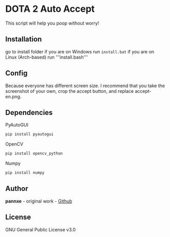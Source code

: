 # DOTA 2 Auto Accept

This script will help you poop without worry!

## Installation

go to install folder if you are on Windows run ```install.bat``` if you are on Linux (Arch-based) run '''install.bash'''

## Config

Because everyone has different screen size. I recommend that you take the screenshot of your own, crop the accept button, and replace accept-en.png.

## Dependencies

PyAutoGUI

```bash
pip install pyautogui
```

OpenCV

```bash
pip install opencv_python
```

Numpy

```bash
pip install numpy
```

## Author

**pannxe** - original work - [Github](https://github.com/pannxe)

## License

GNU General Public License v3.0
